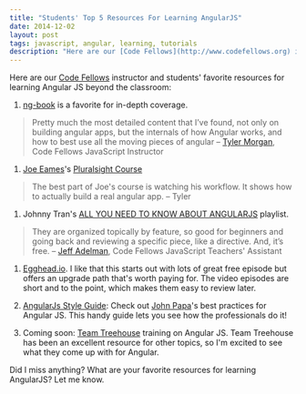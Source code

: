 ```yaml
---
title: "Students' Top 5 Resources For Learning AngularJS"
date: 2014-12-02
layout: post
tags: javascript, angular, learning, tutorials
description: "Here are our [Code Fellows](http://www.codefellows.org) instructor and students' favorite resources for learning Angular JS beyond the classroom:"
---
```

Here are our [Code Fellows](http://www.codefellows.org) instructor and students' favorite resources for learning Angular JS beyond the classroom:

1. [ng-book](https://www.ng-book.com) is a favorite for in-depth coverage. 
>Pretty much the most detailed content that I’ve found, not only on building angular apps, but the internals of how Angular works, and how to best use all the moving pieces of angular – [Tyler Morgan](http://www.toastynerd.com), Code Fellows JavaScript Instructor

1. [Joe Eames](http://blog.pluralsight.com/get-to-know-joe-eames)'s [Pluralsight Course](http://www.pluralsight.com/training/Player?author=joe-eames&name=angularjs-fundamentals-m1-intro&clip=3&course=angularjs-fundamentals)
>The best part of Joe's course is watching his workflow. It shows how to actually build a real angular app. – Tyler

1. Johnny Tran's [ALL YOU NEED TO KNOW ABOUT ANGULARJS](https://www.youtube.com/playlist?list=PLzJZ3ahfm9Q8pwP88ZRSdjwlwn6lrHzrT) playlist.
>They are organized topically by feature, so good for beginners and going back and reviewing a specific piece, like a directive. And, it’s free. – [Jeff Adelman](http://disillusionedmedia.com), Code Fellows JavaScript Teachers' Assistant

1. [Egghead.io](https://egghead.io). I like that this starts out with lots of great free episode but offers an upgrade path that's worth paying for. The video episodes are short and to the point, which makes them easy to review later.

1. [AngularJs Style Guide](https://github.com/johnpapa/angularjs-styleguide): Check out [John Papa](https://twitter.com/john_papa)'s best practices for Angular JS. This handy guide lets you see how the professionals do it!

1. Coming soon: [Team Treehouse](http://teamtreehouse.com/library/angularjs/upcoming) training on Angular JS. Team Treehouse has been an excellent resource for other topics, so I'm excited to see what they come up with for Angular.

Did I miss anything? What are your favorite resources for learning AngularJS? Let me know.